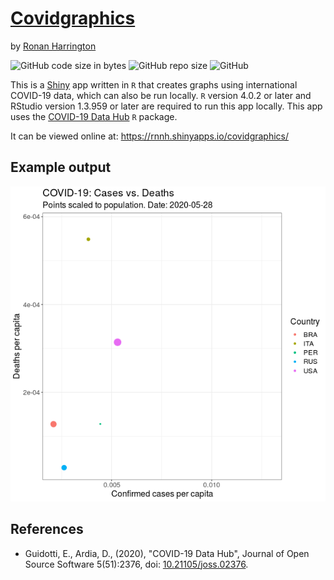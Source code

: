# [Covidgraphics](https://github.com/rnnh/covidgraphics)
by [Ronan Harrington](https://github.com/rnnh/)

![GitHub code size in bytes](https://img.shields.io/github/languages/code-size/rnnh/covidgraphics)
![GitHub repo size](https://img.shields.io/github/repo-size/rnnh/covidgraphics)
![GitHub](https://img.shields.io/github/license/rnnh/covidgraphics)

This is a [Shiny](https://shiny.rstudio.com/) app written in `R` that creates graphs using international COVID-19 data, which can also be run locally.
`R` version 4.0.2 or later and RStudio version 1.3.959 or later are required to run this app locally.
This app uses the [COVID-19 Data Hub](https://cran.r-project.org/web/packages/COVID19/) `R` package.

It can be viewed online at: <https://rnnh.shinyapps.io/covidgraphics/>

## Example output

![An animated GIF generated using covidgraphics](assets/covidgraphics_example.gif)

## References

- Guidotti, E., Ardia, D., (2020), "COVID-19 Data Hub", Journal of Open Source Software 5(51):2376, doi: [10.21105/joss.02376](https://doi.org/10.21105/joss.02376).
